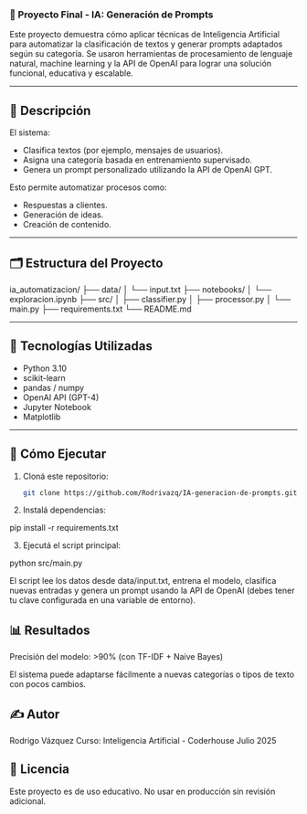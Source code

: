 ### 🤖 Proyecto Final - IA: Generación de Prompts

Este proyecto demuestra cómo aplicar técnicas de Inteligencia Artificial para automatizar la clasificación de textos y generar prompts adaptados según su categoría. Se usaron herramientas de procesamiento de lenguaje natural, machine learning y la API de OpenAI para lograr una solución funcional, educativa y escalable.

---

## 📌 Descripción

El sistema:
- Clasifica textos (por ejemplo, mensajes de usuarios).
- Asigna una categoría basada en entrenamiento supervisado.
- Genera un prompt personalizado utilizando la API de OpenAI GPT.

Esto permite automatizar procesos como:
- Respuestas a clientes.
- Generación de ideas.
- Creación de contenido.

---

## 🗂️ Estructura del Proyecto

ia_automatizacion/
├── data/
│ └── input.txt
├── notebooks/
│ └── exploracion.ipynb
├── src/
│ ├── classifier.py
│ ├── processor.py
│ └── main.py
├── requirements.txt
└── README.md

---

## 🧠 Tecnologías Utilizadas

- Python 3.10
- scikit-learn
- pandas / numpy
- OpenAI API (GPT-4)
- Jupyter Notebook
- Matplotlib

---

## 🚀 Cómo Ejecutar

1. Cloná este repositorio:
   ```bash
   git clone https://github.com/Rodrivazq/IA-generacion-de-prompts.git
2. Instalá dependencias:

pip install -r requirements.txt

3. Ejecutá el script principal:

python src/main.py

El script lee los datos desde data/input.txt, entrena el modelo, clasifica nuevas entradas y genera un prompt usando la API de OpenAI (debes tener tu clave configurada en una variable de entorno).

## 📊 Resultados
Precisión del modelo: >90% (con TF-IDF + Naive Bayes)

El sistema puede adaptarse fácilmente a nuevas categorías o tipos de texto con pocos cambios.

## ✍️ Autor
Rodrigo Vázquez
Curso: Inteligencia Artificial - Coderhouse
Julio 2025

## 🛑 Licencia
Este proyecto es de uso educativo. No usar en producción sin revisión adicional.